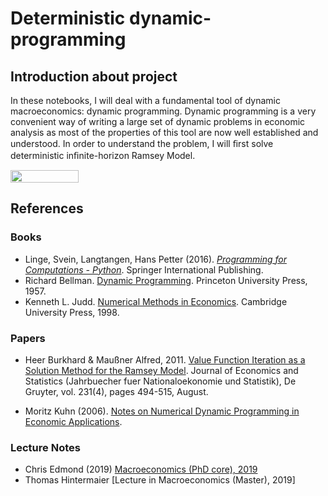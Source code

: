 # Deterministic dynamic-programming


## Introduction about project
In these notebooks, I will deal with a fundamental tool of dynamic macroeconomics: dynamic programming. Dynamic programming is a very convenient way of writing a large set of dynamic problems in economic analysis as most of the properties of this tool are now well established and understood.
In order to understand the problem, I will ﬁrst solve deterministic inﬁnite-horizon Ramsey Model. 

<a href="https://nbviewer.jupyter.org/github/Thu-Duong/Dynamic-Programming/blob/main/main_notebook.ipynb"
   target="_parent">
   <img align="center"
  src="https://raw.githubusercontent.com/jupyter/design/master/logos/Badges/nbviewer_badge.png"
      width="109" height="20">
</a>

## References

### Books

* Linge, Svein, Langtangen, Hans Petter (2016). [*Programming for Computations - Python*](https://www.springer.com/gp/book/9783319812823#aboutAuthors). Springer International Publishing.
* Richard Bellman. [Dynamic Programming](https://press.princeton.edu/books/paperback/9780691146683/dynamic-programming). Princeton University Press, 1957.
* Kenneth L. Judd. [Numerical Methods in Economics](https://mitpress.mit.edu/books/numerical-methods-economics). Cambridge University Press, 1998.


### Papers
* Heer Burkhard & Maußner Alfred, 2011. [Value Function Iteration as a Solution Method for the Ramsey Model](https://ideas.repec.org/a/jns/jbstat/v231y2011i4p494-515.html). Journal of Economics and Statistics (Jahrbuecher fuer Nationaloekonomie und Statistik), De Gruyter, vol. 231(4), pages 494-515, August.

* Moritz Kuhn (2006). [Notes on Numerical Dynamic Programming in
Economic Applications](https://www.wiwi.uni-bonn.de/kuhn/notes/dpnotes.pdf).

### Lecture Notes
* Chris Edmond (2019) [Macroeconomics (PhD core), 2019](http://www.chrisedmond.net/phd2019.html)
* Thomas Hintermaier [Lecture in Macroeconomics (Master), 2019]
